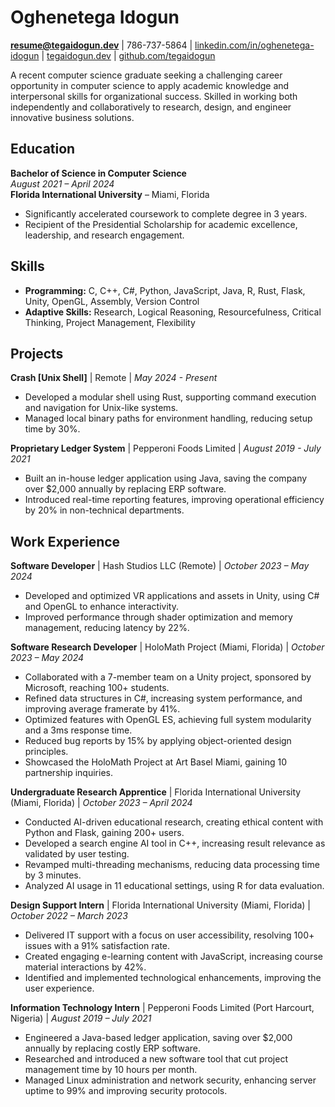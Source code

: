 # Oghenetega Idogun

[**resume@tegaidogun.dev**](mailto:resume@tegaidogun.dev) | 786-737-5864 | [linkedin.com/in/oghenetega-idogun](https://linkedin.com/in/oghenetega-idogun) | [tegaidogun.dev](https://tegaidogun.dev) | [github.com/tegaidogun](https://github.com/tegaidogun)

A recent computer science graduate seeking a challenging career opportunity in computer science to apply academic knowledge and interpersonal skills for organizational success. Skilled in working both independently and collaboratively to research, design, and engineer innovative business solutions.

## Education

**Bachelor of Science in Computer Science**  
_August 2021 – April 2024_  
**Florida International University** – Miami, Florida

- Significantly accelerated coursework to complete degree in 3 years.  
- Recipient of the Presidential Scholarship for academic excellence, leadership, and research engagement.

## Skills

- **Programming:** C, C++, C#, Python, JavaScript, Java, R, Rust, Flask, Unity, OpenGL, Assembly, Version Control  
- **Adaptive Skills:** Research, Logical Reasoning, Resourcefulness, Critical Thinking, Project Management, Flexibility

## Projects

**Crash [Unix Shell]** | Remote | _May 2024 - Present_

- Developed a modular shell using Rust, supporting command execution and navigation for Unix-like systems.  
- Managed local binary paths for environment handling, reducing setup time by 30%.

**Proprietary Ledger System** | Pepperoni Foods Limited | _August 2019 - July 2021_

- Built an in-house ledger application using Java, saving the company over $2,000 annually by replacing ERP software.  
- Introduced real-time reporting features, improving operational efficiency by 20% in non-technical departments.

## Work Experience

**Software Developer** | Hash Studios LLC (Remote) | _October 2023 – May 2024_

- Developed and optimized VR applications and assets in Unity, using C# and OpenGL to enhance interactivity.  
- Improved performance through shader optimization and memory management, reducing latency by 22%.

**Software Research Developer** | HoloMath Project (Miami, Florida) | _October 2023 – May 2024_

- Collaborated with a 7-member team on a Unity project, sponsored by Microsoft, reaching 100+ students.  
- Refined data structures in C#, increasing system performance, and improving average framerate by 41%.  
- Optimized features with OpenGL ES, achieving full system modularity and a 3ms response time.  
- Reduced bug reports by 15% by applying object-oriented design principles.  
- Showcased the HoloMath Project at Art Basel Miami, gaining 10 partnership inquiries.

**Undergraduate Research Apprentice** | Florida International University (Miami, Florida) | _October 2023 – April 2024_

- Conducted AI-driven educational research, creating ethical content with Python and Flask, gaining 200+ users.  
- Developed a search engine AI tool in C++, increasing result relevance as validated by user testing.  
- Revamped multi-threading mechanisms, reducing data processing time by 3 minutes.  
- Analyzed AI usage in 11 educational settings, using R for data evaluation.

**Design Support Intern** | Florida International University (Miami, Florida) | _October 2022 – March 2023_

- Delivered IT support with a focus on user accessibility, resolving 100+ issues with a 91% satisfaction rate.  
- Created engaging e-learning content with JavaScript, increasing course material interactions by 42%.  
- Identified and implemented technological enhancements, improving the user experience.

**Information Technology Intern** | Pepperoni Foods Limited (Port Harcourt, Nigeria) | _August 2019 – July 2021_

- Engineered a Java-based ledger application, saving over $2,000 annually by replacing costly ERP software.  
- Researched and introduced a new software tool that cut project management time by 10 hours per month.  
- Managed Linux administration and network security, enhancing server uptime to 99% and improving security protocols.
